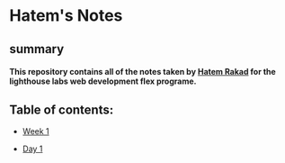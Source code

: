 # Hatem's Notes
## summary
#### This repository contains all of the notes taken by [Hatem Rakad](https://github.com/hrakad) for the lighthouse labs web development flex programe.
## Table of contents:
* [Week 1](/Week_1) 
 - [Day 1](/Week_1/Day_1) 
 




